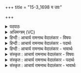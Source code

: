 +++
title = "15-3_1698 य उग्रः"

+++
<details><summary>पदपाठः</summary>

यः। उ꣣ग्रः꣢। सन्। अ꣡नि꣢꣯ष्टृतः। अ। नि꣣ष्टृतः। स्थिरः꣢। र꣡णा꣢꣯य। स꣡ꣳस्कृ꣢꣯तः। सम्। कृ꣣तः। य꣡दि꣢। स्तो꣣तुः꣢। म꣣घ꣡वा꣢। शृ꣣ण꣡व꣢त्। ह꣡व꣢꣯म्। न। इ꣡न्द्रः꣢꣯। यो꣣षति। आ꣢। ग꣣मत्। १६९८।
</details>

<details><summary>अधिमन्त्रम् (VC)</summary>

- इन्द्रः
- मेध्यातिथिः काण्वः
- बृहती
- मध्यमः
</details>

<details><summary>हिन्दी : आचार्य रामनाथ वेदालंकार - विषयः</summary>

आगे फिर वही विषय है।
</details>

<details><summary>हिन्दी : आचार्य रामनाथ वेदालंकार - पदार्थः</summary>

पदार्थान्वयभाषाः -  (यः)जो इन्द्र जगदीश्वर(उग्रः सन्)अधार्मिकों के लिए प्रचण्ड होता हुआ(अनिष्टृतः)उनसे अहिंसित रहता है और(स्थिरः)अविचल होता हुआ(रणाय)असुरों के साथ युद्ध के लिए(संस्कृतः)सज्जित हो जाता है,वह(मघवा)ऐश्वर्यवान्(इन्द्रः)जगदीश्वर(यदि)यदि(स्तोतुः)उपासक के(हवम्)आह्वान को(शृणवत्)सुन ले,तो(न योषति)उससे अलग न खड़ा रहे,प्रत्युत(आ गमत्)उसके अन्तःकरण में आ जाए ॥३॥
</details>

<details><summary>हिन्दी : आचार्य रामनाथ वेदालंकार - भावार्थः</summary>

भावार्थभाषाः -  उपासक के हृदय से निकली हुई पुकार को जगदीश्वर अवश्य सुनता है और दस्युओं के साथ युद्ध में उसे बल देकर उसकी सहायता करता है ॥३॥ इस खण्ड में परमात्मा, जीवात्मा, उपास्य-उपासक का सम्बन्ध, आत्मा और मन, इन विषयों का वर्णन होने से इस खण्ड की पूर्व खण्ड के साथ सङ्गति है ॥ अठारहवें अध्याय में तृतीय खण्ड समाप्त ॥
</details>

<details><summary>संस्कृत : आचार्य रामनाथ वेदालंकार - विषयः</summary>

अथ पुनस्तमेव विषयमाह।
</details>

<details><summary>संस्कृत : आचार्य रामनाथ वेदालंकार - पदार्थः</summary>

पदार्थान्वयभाषाः -  (यः)इन्द्रो जगदीश्वरः(उग्रः सन्)अधार्मिकाणां कृते प्रचण्डः सन्(अनिष्टृतः)तैः अनुपहिंसितो भवति।[स्तृतः इत्यत्र स्तृणातिर्हन्तिकर्मा। निघं० २।१९। निपूर्वो निष्टृतः,न निष्टृतः अनिष्टृतः।]अपि च, (स्थिरः)अविचलः सन्(रणाय)असुरैः सह युद्धाय(संस्कृतः)सज्जितो जायते,सः(मघवा)ऐश्वर्यवान्(इन्द्रः)जगदीश्वरः(यदि)चेत्(स्तोतुः)उपासकस्य(हवम्)आह्वानम्(शृणवत्)शृणुयात्,तर्हि(न योषति)पृथक् न तिष्ठेत्।[यु मिश्रणामिश्रणयोः,लेटि सिबागमे अडागमे च तिपि रूपम्।]प्रत्युत(आ गमत्)तस्यान्तःकरणम् उपागच्छेत् ॥३॥
</details>

<details><summary>संस्कृत : आचार्य रामनाथ वेदालंकार - भावार्थः</summary>

भावार्थभाषाः -  उपासकस्य हृदयान्निःसृतमाह्वानं जगदीश्वरोऽवश्यं शृणोति, दस्युभिः सह युद्धे च तस्मै बलं दत्त्वा तस्य साहाय्यं करोति ॥३॥ अस्मिन् खण्डे परमात्मो जीवात्मन उपास्योपासकसम्बन्ध- स्याऽऽत्ममनसोश्च विषयाणां वर्णनादेतत्खण्डस्य पूर्वखण्डेन संगतिरस्ति ॥
</details>